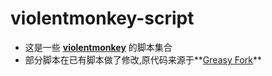 # violentmonkey-script

- 这是一些 **<a href="https://violentmonkey.github.io/">violentmonkey</a>** 的脚本集合
- 部分脚本在已有脚本做了修改,原代码来源于**<a href="https://greasyfork.org">Greasy Fork</a>**
